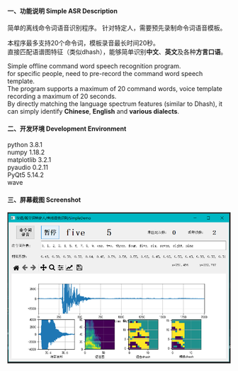 #### 一、功能说明  Simple ASR Description  
简单的离线命令词语音识别程序。
针对特定人，需要预先录制命令词语音模板。

本程序最多支持20个命令词，模板录音最长时间20秒。    
直接匹配语谱图特征（类似dhash），能够简单识别**中文**、**英文**及各种**方言口语**。
 

Simple offline command word speech recognition program.    
for specific people, need to pre-record the command word speech template.    
The program supports a maximum of 20 command words, 
voice template recording a maximum of 20 seconds.        
By directly matching the language spectrum features (similar to Dhash), 
it can simply identify **Chinese**, **English** and **various dialects**.    

#### 二、开发环境 Development Environment
python  3.8.1        
numpy  1.18.2   
matplotlib  3.2.1        
pyaudio  0.2.11           
PyQt5  5.14.2      
wave    


#### 三、屏幕截图 Screenshot    

![](.Readme_images/V010_screenshot.png)

